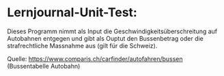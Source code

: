 # Lernjournal-Unit-Test:
Dieses Programm nimmt als Input die Geschwindigkeitsüberschreitung auf Autobahnen entgegen und gibt als Ouptut den Bussenbetrag oder die strafrechtliche Massnahme aus (gilt für die Schweiz).

Quelle: https://www.comparis.ch/carfinder/autofahren/bussen (Bussentabelle Autobahn)